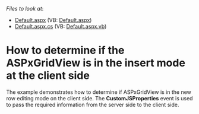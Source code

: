 <!-- default file list -->
*Files to look at*:

* [Default.aspx](./CS/WebSite/Default.aspx) (VB: [Default.aspx](./VB/WebSite/Default.aspx))
* [Default.aspx.cs](./CS/WebSite/Default.aspx.cs) (VB: [Default.aspx.vb](./VB/WebSite/Default.aspx.vb))
<!-- default file list end -->
# How to determine if the ASPxGridView is in the insert mode at the client side


<p>The example demonstrates how to determine if ASPxGridView is in the new row editing mode on the client side. The <strong>CustomJSProperties</strong> event is used to pass the required information from the server side to the client side.</p>

<br/>


